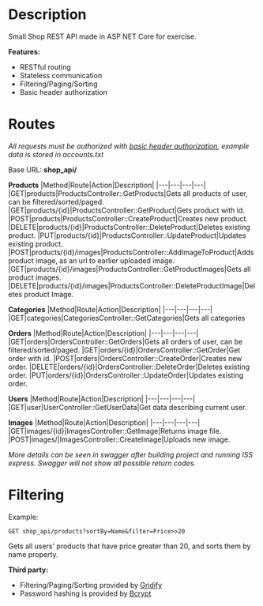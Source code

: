 # Description
Small Shop REST API made in ASP NET Core for exercise.

**Features:**

 - RESTful routing
 - Stateless communication
 - Filtering/Paging/Sorting 
 - Basic header authorization

# Routes
*All requests must be authorized with [basic header authorization](https://en.wikipedia.org/wiki/Basic_access_authentication), example data is stored in accounts.txt*

Base URL: **shop_api/**

**Products**
|Method|Route|Action|Description| 
|---|---|---|---|
|GET|products|ProductsController::GetProducts|Gets all products of user, can be filtered/sorted/paged.
|GET|products/{id}|ProductsController::GetProduct|Gets product with id.
|POST|products|ProductsController::CreateProduct|Creates new product.
|DELETE|products/{id}|ProductsController::DeleteProduct|Deletes existing product.
|PUT|products/{id}|ProductsController::UpdateProduct|Updates existing product.
|POST|products/{id}/images|ProductsController::AddImageToProduct|Adds product image, as an url to earlier uploaded image.
|GET|products/{id}/images|ProductsController::GetProductImages|Gets all product images.
|DELETE|products/{id}/images|ProductsController::DeleteProductImage|Deletes product Image.

**Categories**
|Method|Route|Action|Description| 
|---|---|---|---|
|GET|categories|CategoriesController::GetCategories|Gets all categories

**Orders**
|Method|Route|Action|Description| 
|---|---|---|---|
|GET|orders|OrdersController::GetOrders|Gets all orders of user, can be filtered/sorted/paged.
|GET|orders/{id}|OrdersController::GetOrder|Get order with id.
|POST|orders|OrdersController::CreateOrder|Creates new order.
|DELETE|orders/{id}|OrdersController::DeleteOrder|Deletes existing order.
|PUT|orders/{id}|OrdersController::UpdateOrder|Updates existing order.

**Users**
|Method|Route|Action|Description| 
|---|---|---|---|
|GET|user|UserController::GetUserData|Get data describing current user.

**Images**
|Method|Route|Action|Description| 
|---|---|---|---|
|GET|images/{id}|ImagesController::GetImage|Returns image file.
|POST|images/|ImagesController::CreateImage|Uploads new image.

*More details can be seen in swagger after building project and running ISS express. Swagger will not show all possible return codes.*

# Filtering
Example:

    GET shop_api/products?sortBy=Name&filter=Price>>20
Gets all users' products that have price greater than 20, and sorts them by name property.

**Third party:**
 - Filtering/Paging/Sorting provided by [Gridify](https://alirezanet.github.io/Gridify/)
 - Password hashing is provided by [Bcrypt](https://github.com/BcryptNet/bcrypt.net)
